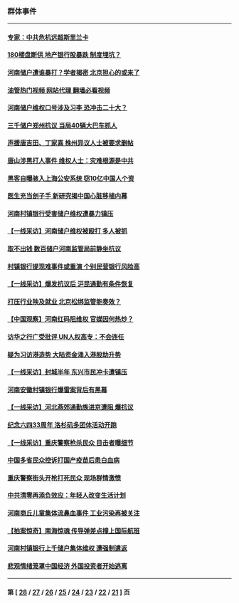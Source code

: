 ### 群体事件
---
#### [专家：中共危机远超斯里兰卡](../../pages/ncid279/n13782248.md?07170045) 
#### [180楼盘断供 地产银行股暴跌 制度埋坑？](../../pages/ncid279/n13780778.md?07170045) 
#### [河南储户遭谁暴打？学者揭密 北京担心的或来了](../../pages/ncid279/n13779407.md?07170045) 
#### [油管热门视频 网站代理 翻墙必看视频](http://209.222.30.114:81/youtube.html?07170045)
#### [河南储户维权口号涉及习李 恐冲击二十大？](../../pages/ncid279/n13778148.md?07170045) 
#### [三千储户郑州抗议 当局40辆大巴车抓人](../../pages/ncid279/n13777593.md?07170045) 
#### [声援唐吉田、丁家喜 株州异议人士被要求删帖](../../pages/ncid279/n13775534.md?07170045) 
#### [唐山涉黑打人事件 维权人士：灾难根源是中共](../../pages/ncid279/n13773534.md?07170045) 
#### [黑客自曝骇入上海公安系统 窃10亿中国人个资](../../pages/ncid279/n13773395.md?07170045) 
#### [医生充当刽子手 新研究揭中国心脏移植内幕](../../pages/ncid279/n13772291.md?07170045) 
#### [河南村镇银行受害储户维权遭暴力镇压](../../pages/ncid279/n13770841.md?07170045) 
#### [【一线采访】河南储户维权被殴打 多人被抓](../../pages/ncid279/n13768629.md?07170045) 
#### [取不出钱 数百储户河南监管局前静坐抗议](../../pages/ncid279/n13767198.md?07170045) 
#### [村镇银行提现难事件或重演 个别民营银行风险高](../../pages/ncid279/n13764495.md?07170045) 
#### [【一线采访】爆发抗议后 沪昆通勤有条件恢复](../../pages/ncid279/n13763504.md?07170045) 
#### [打压行业殃及就业 北京松绑监管能奏效？](../../pages/ncid279/n13761130.md?07170045) 
#### [【中国观察】河南红码阻维权 官媒因何热炒？](../../pages/ncid279/n13760146.md?07170045) 
#### [访华之行广受批评 UN人权高专：不会连任](../../pages/ncid279/n13758655.md?07170045) 
#### [疑为习访港造势 大陆资金涌入港股助升势](../../pages/ncid279/n13756127.md?07170045) 
#### [【一线采访】封城半年 东兴市民冲卡遭镇压](../../pages/ncid279/n13754277.md?07170045) 
#### [河南安徽村镇银行爆雷案背后有黑幕](../../pages/ncid279/n13754230.md?07170045) 
#### [【一线采访】河北燕郊通勤族进京遭阻 爆抗议](../../pages/ncid279/n13749999.md?07170045) 
#### [纪念六四33周年 洛杉矶多团体活动开跑](../../pages/ncid279/n13749760.md?07170045) 
#### [【一线采访】重庆警察枪杀民众 目击者曝细节](../../pages/ncid279/n13749360.md?07170045) 
#### [中国多省民众控诉打国产疫苗后患白血病](../../pages/ncid279/n13748740.md?07170045) 
#### [重庆警察街头开枪打死民众 现场群情激愤](../../pages/ncid279/n13749070.md?07170045) 
#### [中共清零再添负效应：年轻人改变生活计划](../../pages/ncid279/n13748102.md?07170045) 
#### [河南商丘儿童集体流鼻血事件 工业污染再被关注](../../pages/ncid279/n13747065.md?07170045) 
#### [【拍案惊奇】南海惊魂 传导弹差点撞上国际航班](../../pages/ncid279/n13746784.md?07170045) 
#### [河南村镇银行上千储户集体维权 遭强制遣返](../../pages/ncid279/n13743906.md?07170045) 
#### [悲观情绪笼罩中国经济 外国投资者开始逃离](../../pages/ncid279/n13743825.md?07170045) 

---
#### 第 [ [28](./28.md?07170045) / [27](./27.md?07170045) / [26](./26.md?07170045) / [25](./25.md?07170045) / [24](./24.md?07170045) / [23](./23.md?07170045) / [22](./22.md?07170045) / [21](./21.md?07170045) ] 页
